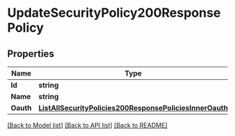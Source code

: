 # UpdateSecurityPolicy200ResponsePolicy

## Properties

Name | Type | Description | Notes
------------ | ------------- | ------------- | -------------
**Id** | **string** |  |[optional] 
**Name** | **string** |  |[optional] 
**Oauth** | [**ListAllSecurityPolicies200ResponsePoliciesInnerOauth**](ListAllSecurityPolicies200ResponsePoliciesInnerOauth.md) |  |[optional] 

[[Back to Model list]](../README.md#documentation-for-models) [[Back to API list]](../README.md#documentation-for-api-endpoints) [[Back to README]](../README.md)


